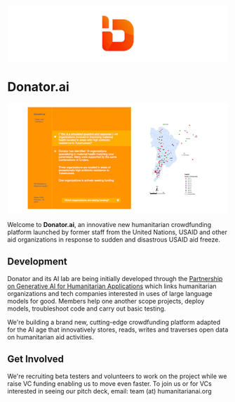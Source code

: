 ![Donator Logo](https://github.com/Donator-ai/Development-Lab/blob/main/Media/Donator_Logo_Header.png)

# Donator.ai
![Donator Simulation](https://github.com/Partnership-on-Generative-AI/Donator/blob/main/Donator_Simulation.png)

Welcome to **Donator.ai**, an innovative new humanitarian crowdfunding platform launched by former staff from the United Nations, USAID and other aid organizations in response to sudden and disastrous USAID aid freeze. 

## Development

Donator and its AI lab are being initially developed through the [Partnership on Generative AI for Humanitarian Applications](https://github.com/Partnership-on-Generative-AI/About/blob/main/README.md) which links humanitarian organizations and tech companies interested in uses of large language models for good. Members help one another scope projects, deploy models, troubleshoot code and carry out basic testing.

We're building a brand new, cutting-edge crowdfunding platform adapted for the AI age that innovatively stores, reads, writes and traverses open data on humanitarian aid activities. 

## Get Involved

We're recruiting beta testers and volunteers to work on the project while we raise VC funding enabling us to move even faster. To join us or for VCs interested in seeing our pitch deck, email: team (at) humanitarianai.org
